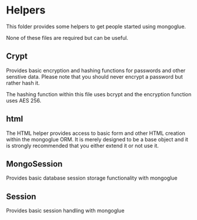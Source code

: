 # Helpers

This folder provides some helpers to get people started using mongoglue.

None of these files are required but can be useful.

## Crypt

Provides basic encryption and hashing functions for passwords and other senstive data. Please note that you should never encrypt a password but rather hash it.

The hashing function within this file uses bcrypt and the encryption function uses AES 256.

## html

The HTML helper provides access to basic form and other HTML creation within the mongoglue ORM. It is merely designed to be a base object and it is strongly recommended
that you either extend it or not use it.

## MongoSession

Provides basic database session storage functionality with mongoglue

## Session

Provides basic session handling with mongoglue